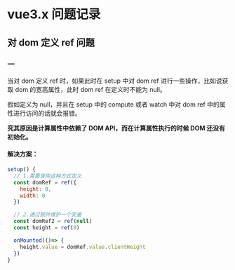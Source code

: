 # vue3.x 问题记录

## 对 dom 定义 ref 问题
### 一
当对 dom 定义 ref 时，如果此时在 setup 中对 dom ref 进行一些操作，比如说获取 dom 的宽高属性，此时 dom ref 在定义时不能为 null。

假如定义为 null，并且在 setup 中的 compute 或者 watch 中对 dom ref 中的属性进行访问的话就会报错。

<b>究其原因是计算属性中依赖了 DOM API，而在计算属性执行的时候 DOM 还没有初始化。</b>

#### 解决方案：

```js
setup() {
  // 1.需要使用这种方式定义
  const domRef = ref({
    height: 0,
    width: 0
  })

  // 2.通过额外维护一个变量
  const domRef2 = ref(null)
  const height = ref(0)

  onMounted(()=> {
    height.value = domRef.value.clientHeight
  })
}
```

